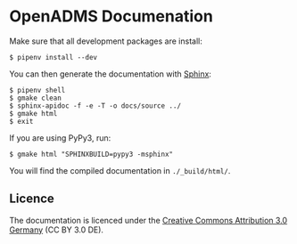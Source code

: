# OpenADMS Documenation

Make sure that all development packages are install:
```
$ pipenv install --dev
```
You can then generate the documentation with
[Sphinx](http://www.sphinx-doc.org/):
```
$ pipenv shell
$ gmake clean
$ sphinx-apidoc -f -e -T -o docs/source ../
$ gmake html
$ exit
```
If you are using PyPy3, run:
```
$ gmake html "SPHINXBUILD=pypy3 -msphinx"
```
You will find the compiled documentation in `./_build/html/`.

## Licence
The documentation is licenced under the [Creative Commons Attribution
3.0 Germany](https://creativecommons.org/licenses/by/3.0/de/) (CC BY 3.0 DE).
